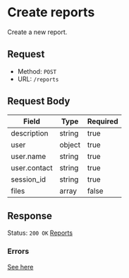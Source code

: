 # Create reports
Create a new report.

## Request
- Method: `POST`
- URL: `/reports`

## Request Body
| Field | Type | Required |
| ----- | ---- | -------- |
| description | string | true |
| user | object | true |
| user.name | string | true |
| user.contact | string | true |
| session_id | string | true |
| files | array | false |

## Response
Status: `200 OK`
[Reports](../../response/reports.md)

### Errors
[See here](../../response/error.md)